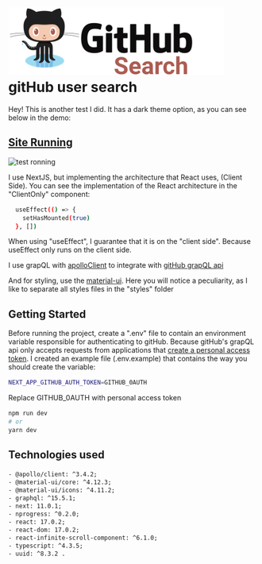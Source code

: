 # ![gitHub Search logo](https://github.com/GersonDantas/front-end-GitHub-Search/blob/gerson-dantas/src/assets/images/Logo.svg) gitHub user search

Hey! This is another test I did. It has a dark theme option, as you can see below in the demo:

## [Site Running](https://githubsearch-7zs12nk6r-front-end-test-gerson-dantas.vercel.app//)

![test ronning](https://github.com/GersonDantas/img/blob/main/SearchGitHub.gif)

 I use NextJS, but implementing the architecture that React uses, (Client Side). You can see the implementation of the React architecture in the "ClientOnly" component:

```bash
  useEffect(() => {
    setHasMounted(true)
  }, [])
```

When using "useEffect", I guarantee that it is on the "client side". Because useEffect only runs on the client side.

I use grapQL with [apolloClient](https://www.apollographql.com/docs/react/get-started/) to integrate with
[gitHub grapQL api](https://docs.github.com/pt/graphql)

And for styling, use the [material-ui](https://material-ui.com/pt/components/material-icons/). Here you will notice a peculiarity, as I like to separate all styles files in the "styles" folder

## Getting Started

Before running the project, create a ".env" file to contain an environment variable responsible for authenticating to gitHub. Because gitHub's grapQL api only accepts requests from applications that [create a personal access token](https://docs.github.com/pt/github/authenticating-to-github/keeping-your-account-and-data-secure/creating-a-personal-access-token). I created an example file (.env.example) that contains the way you should create the variable:

```bash
NEXT_APP_GITHUB_AUTH_TOKEN=GITHUB_0AUTH
```
Replace GITHUB_0AUTH with personal access token

```bash
npm run dev
# or
yarn dev
```

## Technologies used

    - @apollo/client: ^3.4.2;
    - @material-ui/core: ^4.12.3;
    - @material-ui/icons: ^4.11.2;
    - graphql: ^15.5.1;
    - next: 11.0.1;
    - nprogress: ^0.2.0;
    - react: 17.0.2;
    - react-dom: 17.0.2;
    - react-infinite-scroll-component: ^6.1.0;
    - typescript: ^4.3.5;
    - uuid: ^8.3.2 .

